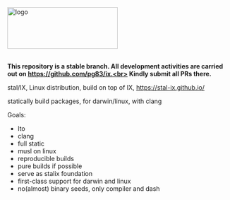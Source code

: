 <picture>
<source media="(prefers-color-scheme: dark)" srcset="https://github.com/stal-ix/stal-ix.github.io/blob/main/images/ixpm_02.png" width="250px" height="94px">
<source media="(prefers-color-scheme: light)" srcset="https://github.com/stal-ix/stal-ix.github.io/blob/main/images/ixpm_01.png" width="250px" height="94px">
<img alt="logo" src="https://raw.githubusercontent.com/stal-ix/stal-ix.github.io/main/images/ixpm_01.png" width="250px" height="94px">
</picture>

<br>
<br>

**This repository is a stable branch. All development activities are carried out on https://github.com/pg83/ix.<br> 
Kindly submit all PRs there.**

stal/IX, Linux distribution, build on top of IX, https://stal-ix.github.io/

statically build packages, for darwin/linux, with clang

Goals:
* lto
* clang
* full static
* musl on linux
* reproducible builds
* pure builds if possible
* serve as stalix foundation
* first-class support for darwin and linux
* no(almost) binary seeds, only compiler and dash
